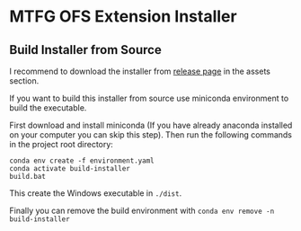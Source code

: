 # MTFG OFS Extension Installer

## Build Installer from Source

I recommend to download the installer from [release page](https://github.com/michael-mueller-git/Python-Funscript-Editor/releases) in the assets section.

If you want to build this installer from source use miniconda environment to build the executable.

First download and install miniconda (If you have already anaconda installed on your computer you can skip this step). Then run the following commands in the project root directory:

```
conda env create -f environment.yaml
conda activate build-installer
build.bat
```

This create the Windows executable in `./dist`.

Finally you can remove the build environment with `conda env remove -n build-installer`
